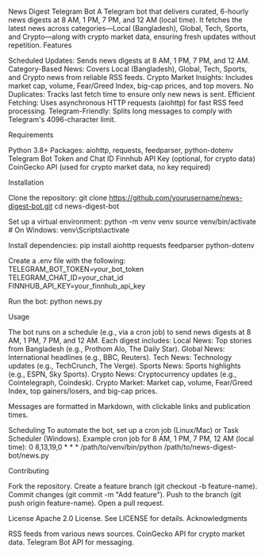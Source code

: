 News Digest Telegram Bot
A Telegram bot that delivers curated, 6-hourly news digests at 8 AM, 1 PM, 7 PM, and 12 AM (local time). It fetches the latest news across categories—Local (Bangladesh), Global, Tech, Sports, and Crypto—along with crypto market data, ensuring fresh updates without repetition.
Features

Scheduled Updates: Sends news digests at 8 AM, 1 PM, 7 PM, and 12 AM.
Category-Based News: Covers Local (Bangladesh), Global, Tech, Sports, and Crypto news from reliable RSS feeds.
Crypto Market Insights: Includes market cap, volume, Fear/Greed Index, big-cap prices, and top movers.
No Duplicates: Tracks last fetch time to ensure only new news is sent.
Efficient Fetching: Uses asynchronous HTTP requests (aiohttp) for fast RSS feed processing.
Telegram-Friendly: Splits long messages to comply with Telegram's 4096-character limit.

Requirements

Python 3.8+
Packages: aiohttp, requests, feedparser, python-dotenv
Telegram Bot Token and Chat ID
Finnhub API Key (optional, for crypto data)
CoinGecko API (used for crypto market data, no key required)

Installation

Clone the repository:
git clone https://github.com/yourusername/news-digest-bot.git
cd news-digest-bot


Set up a virtual environment:
python -m venv venv
source venv/bin/activate  # On Windows: venv\Scripts\activate


Install dependencies:
pip install aiohttp requests feedparser python-dotenv


Create a .env file with the following:
TELEGRAM_BOT_TOKEN=your_bot_token
TELEGRAM_CHAT_ID=your_chat_id
FINNHUB_API_KEY=your_finnhub_api_key


Run the bot:
python news.py



Usage

The bot runs on a schedule (e.g., via a cron job) to send news digests at 8 AM, 1 PM, 7 PM, and 12 AM.
Each digest includes:
Local News: Top stories from Bangladesh (e.g., Prothom Alo, The Daily Star).
Global News: International headlines (e.g., BBC, Reuters).
Tech News: Technology updates (e.g., TechCrunch, The Verge).
Sports News: Sports highlights (e.g., ESPN, Sky Sports).
Crypto News: Cryptocurrency updates (e.g., Cointelegraph, Coindesk).
Crypto Market: Market cap, volume, Fear/Greed Index, top gainers/losers, and big-cap prices.


Messages are formatted in Markdown, with clickable links and publication times.

Scheduling
To automate the bot, set up a cron job (Linux/Mac) or Task Scheduler (Windows). Example cron job for 8 AM, 1 PM, 7 PM, 12 AM (local time):
0 8,13,19,0 * * * /path/to/venv/bin/python /path/to/news-digest-bot/news.py

Contributing

Fork the repository.
Create a feature branch (git checkout -b feature-name).
Commit changes (git commit -m "Add feature").
Push to the branch (git push origin feature-name).
Open a pull request.

License
Apache 2.0 License. See LICENSE for details.
Acknowledgments

RSS feeds from various news sources.
CoinGecko API for crypto market data.
Telegram Bot API for messaging.
